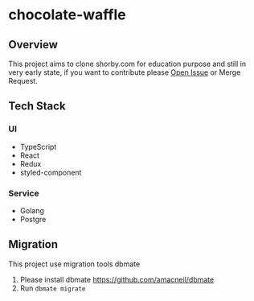 # chocolate-waffle

## Overview
This project aims to clone shorby.com for education purpose and still in very early state, if you want to contribute please [Open Issue](https://github.com/billysutomo/chocolate-waffle/issues/new/choose) or Merge Request.

## Tech Stack
### UI
* TypeScript
* React
* Redux
* styled-component
### Service
* Golang
* Postgre

## Migration

This project use migration tools dbmate
1. Please install dbmate https://github.com/amacneil/dbmate
2. Run `dbmate migrate`
